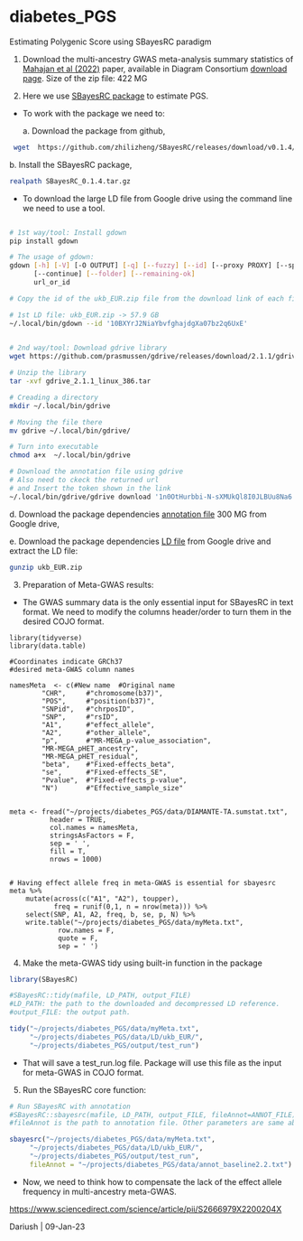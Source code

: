 # diabetes_PGS
Estimating Polygenic Score using SBayesRC paradigm

1. Download the multi-ancestry GWAS meta-analysis summary statistics of [Mahajan et al (2022)](https://pubmed.ncbi.nlm.nih.gov/35551307/) paper,
   available in Diagram Consortium [download page](https://diagram-consortium.org/downloads.html).
   Size of the zip file: 422 MG
   
2. Here we use [SBayesRC package](https://github.com/zhilizheng/SBayesRC) to estimate PGS. 
- To work with the package we need to:

  a. Download the package from github,
```bash
 wget  https://github.com/zhilizheng/SBayesRC/releases/download/v0.1.4/SBayesRC_0.1.4.tar.gz
```

  b. Install the SBayesRC package,
```bash
realpath SBayesRC_0.1.4.tar.gz
```

- To download the large LD file from Google drive using the command line we need to use a tool.

```bash

# 1st way/tool: Install gdown
pip install gdown

# The usage of gdown:
gdown [-h] [-V] [-O OUTPUT] [-q] [--fuzzy] [--id] [--proxy PROXY] [--speed SPEED] [--no-cookies] [--no-check-certificate]
      [--continue] [--folder] [--remaining-ok]
      url_or_id

# Copy the id of the ukb_EUR.zip file from the download link of each file and paste it after --id

# 1st LD file: ukb_EUR.zip -> 57.9 GB
~/.local/bin/gdown --id '10BXYrJ2NiaYbvfghajdgXa07bz2q6UxE'
	   

# 2nd way/tool: Download gdrive library
wget https://github.com/prasmussen/gdrive/releases/download/2.1.1/gdrive_2.1.1_linux_386.tar.gz

# Unzip the library
tar -xvf gdrive_2.1.1_linux_386.tar

# Creading a directory 
mkdir ~/.local/bin/gdrive

# Moving the file there
mv gdrive ~/.local/bin/gdrive/

# Turn into executable
chmod a+x  ~/.local/bin/gdrive

# Download the annotation file using gdrive 
# Also need to ckeck the returned url 
# and Insert the token shown in the link
~/.local/bin/gdrive/gdrive download '1n0OtHurbbi-N-sXMUkQl8I0JLBUu8Na6' | pv -br

```

  d. Download the package dependencies [annotation file](https://drive.google.com/drive/folders/1cq364c50vMw1inJBTkeW7ynwyf2W6WIP) 300 MG from Google drive,
  
  e. Download the package dependencies [LD file](https://drive.google.com/drive/folders/1ZTYv_qlbb1EO70VVSSQFaEP9zH7c9KHt) from Google drive and extract the LD file:

```bash
gunzip ukb_EUR.zip
```

3. Preparation of Meta-GWAS results:

- The GWAS summary data is the only essential input for SBayesRC in text format. We need to modify the columns header/order to turn them in the desired COJO format.

```Rscript
library(tidyverse)
library(data.table)

#Coordinates indicate GRCh37
#desired meta-GWAS column names

namesMeta  <- c(#New name  #Original name
		"CHR",     #"chromosome(b37)",
		"POS",     #"position(b37)",
		"SNPid",   #"chrposID",
		"SNP",     #"rsID",
		"A1",      #"effect_allele",
		"A2",      #"other_allele",
		"p",       #"MR-MEGA_p-value_association",
		"MR-MEGA_pHET_ancestry",
		"MR-MEGA_pHET_residual",
		"beta",    #"Fixed-effects_beta",
		"se",      #"Fixed-effects_SE",
		"Pvalue",  #"Fixed-effects_p-value",
		"N")       #"Effective_sample_size"


meta <- fread("~/projects/diabetes_PGS/data/DIAMANTE-TA.sumstat.txt",
	      header = TRUE,
	      col.names = namesMeta,
	      stringsAsFactors = F,
	      sep = ' ',
	      fill = T,
	      nrows = 1000)


# Having effect allele freq in meta-GWAS is essential for sbayesrc
meta %>%
	mutate(across(c("A1", "A2"), toupper),
	       freq = runif(0,1, n = nrow(meta))) %>%
	select(SNP, A1, A2, freq, b, se, p, N) %>%
	write.table("~/projects/diabetes_PGS/data/myMeta.txt",
		    row.names = F,
		    quote = F,
		    sep = ' ')
```

4. Make the meta-GWAS tidy using built-in function in the package

```R
library(SBayesRC)

#SBayesRC::tidy(mafile, LD_PATH, output_FILE)
#LD_PATH: the path to the downloaded and decompressed LD reference.
#output_FILE: the output path.

tidy("~/projects/diabetes_PGS/data/myMeta.txt",
     "~/projects/diabetes_PGS/data/LD/ukb_EUR/",
     "~/projects/diabetes_PGS/output/test_run")
```

- That will save a test_run.log file. Package will use this file as the input for meta-GWAS in COJO format.

5. Run the SBayesRC core function:

```R
# Run SBayesRC with annotation
#SBayesRC::sbayesrc(mafile, LD_PATH, output_FILE, fileAnnot=ANNOT_FILE)
#fileAnnot is the path to annotation file. Other parameters are same above.

sbayesrc("~/projects/diabetes_PGS/data/myMeta.txt",
	 "~/projects/diabetes_PGS/data/LD/ukb_EUR/",
	 "~/projects/diabetes_PGS/output/test_run",
	 fileAnnot = "~/projects/diabetes_PGS/data/annot_baseline2.2.txt")
```

- Now, we need to think how to compensate the lack of the effect allele frequency in multi-ancestry meta-GWAS.

https://www.sciencedirect.com/science/article/pii/S2666979X2200204X

Dariush | 09-Jan-23
